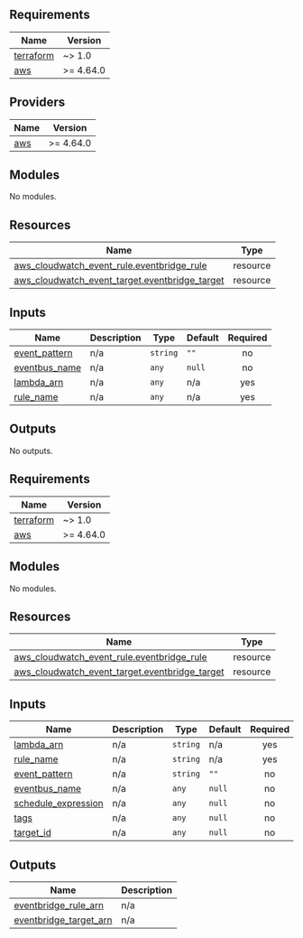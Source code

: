 ## Requirements

| Name | Version |
|------|---------|
| <a name="requirement_terraform"></a> [terraform](#requirement\_terraform) | ~> 1.0 |
| <a name="requirement_aws"></a> [aws](#requirement\_aws) | >= 4.64.0 |

## Providers

| Name | Version |
|------|---------|
| <a name="provider_aws"></a> [aws](#provider\_aws) | >= 4.64.0 |

## Modules

No modules.

## Resources

| Name | Type |
|------|------|
| [aws_cloudwatch_event_rule.eventbridge_rule](https://registry.terraform.io/providers/hashicorp/aws/latest/docs/resources/cloudwatch_event_rule) | resource |
| [aws_cloudwatch_event_target.eventbridge_target](https://registry.terraform.io/providers/hashicorp/aws/latest/docs/resources/cloudwatch_event_target) | resource |

## Inputs

| Name | Description | Type | Default | Required |
|------|-------------|------|---------|:--------:|
| <a name="input_event_pattern"></a> [event\_pattern](#input\_event\_pattern) | n/a | `string` | `""` | no |
| <a name="input_eventbus_name"></a> [eventbus\_name](#input\_eventbus\_name) | n/a | `any` | `null` | no |
| <a name="input_lambda_arn"></a> [lambda\_arn](#input\_lambda\_arn) | n/a | `any` | n/a | yes |
| <a name="input_rule_name"></a> [rule\_name](#input\_rule\_name) | n/a | `any` | n/a | yes |

## Outputs

No outputs.

<!-- BEGIN_TF_DOCS -->
## Requirements

| Name | Version |
|------|---------|
| <a name="requirement_terraform"></a> [terraform](#requirement\_terraform) | ~> 1.0 |
| <a name="requirement_aws"></a> [aws](#requirement\_aws) | >= 4.64.0 |

## Modules

No modules.

## Resources

| Name | Type |
|------|------|
| [aws_cloudwatch_event_rule.eventbridge_rule](https://registry.terraform.io/providers/hashicorp/aws/latest/docs/resources/cloudwatch_event_rule) | resource |
| [aws_cloudwatch_event_target.eventbridge_target](https://registry.terraform.io/providers/hashicorp/aws/latest/docs/resources/cloudwatch_event_target) | resource |

## Inputs

| Name | Description | Type | Default | Required |
|------|-------------|------|---------|:--------:|
| <a name="input_lambda_arn"></a> [lambda\_arn](#input\_lambda\_arn) | n/a | `string` | n/a | yes |
| <a name="input_rule_name"></a> [rule\_name](#input\_rule\_name) | n/a | `string` | n/a | yes |
| <a name="input_event_pattern"></a> [event\_pattern](#input\_event\_pattern) | n/a | `string` | `""` | no |
| <a name="input_eventbus_name"></a> [eventbus\_name](#input\_eventbus\_name) | n/a | `any` | `null` | no |
| <a name="input_schedule_expression"></a> [schedule\_expression](#input\_schedule\_expression) | n/a | `any` | `null` | no |
| <a name="input_tags"></a> [tags](#input\_tags) | n/a | `any` | `null` | no |
| <a name="input_target_id"></a> [target\_id](#input\_target\_id) | n/a | `any` | `null` | no |

## Outputs

| Name | Description |
|------|-------------|
| <a name="output_eventbridge_rule_arn"></a> [eventbridge\_rule\_arn](#output\_eventbridge\_rule\_arn) | n/a |
| <a name="output_eventbridge_target_arn"></a> [eventbridge\_target\_arn](#output\_eventbridge\_target\_arn) | n/a |
<!-- END_TF_DOCS -->